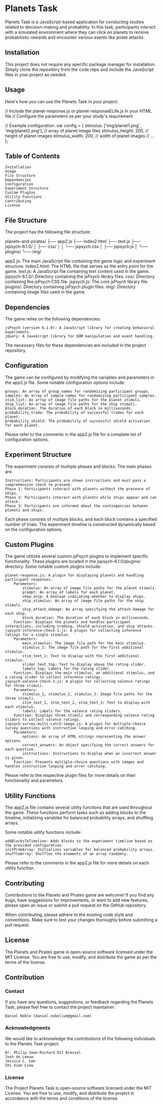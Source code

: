 # Planets Task

Planets Task is a JavaScript-based application for conducting studies related to decision-making and probability. In this task, participants interact with a simulated environment where they can click on planets to receive probabilistic rewards and encounter various events like pirate attacks.

## Installation

This project does not require any specific package manager for installation. Simply clone the repository from the code repo and include the JavaScript files in your project as needed.

## Usage

Here's how you can use the Planets Task in your project:

// Include the planet-response.js or planet-responseELife.js in your HTML file
// Configure the parameters as per your study's requirement

// Example configuration:
var config = {
stimulus: ['img/planet1.png', 'img/planet2.png'], // array of planet image files
stimulus_height: 200, // height of planet images
stimulus_width: 200, // width of planet images
// ...  
};

## Table of Contents

    Installation
    Usage
    File Structure
    Dependencies
    Configuration
    Experiment Structure
    Custom Plugins
    Utility Functions
    Contributing
    License

## File Structure

The project has the following file structure:

planets-and-pirates/
├── app2.js
├── index2.html
├── text.js
├── jspsych-6.1.0/
│   ├── css/
│   │   └── jspsych.css
│   ├── jspsych.js
│   └── plugins/
└── img/

app2.js: The main JavaScript file containing the game logic and experiment structure.
index2.html: The HTML file that serves as the entry point for the game.
text.js: A JavaScript file containing text content used in the game.
jspsych-6.1.0/: Directory containing the jsPsych library files.
    css/: Directory containing the jsPsych CSS file.
    jspsych.js: The core jsPsych library file.
    plugins/: Directory containing jsPsych plugin files.
img/: Directory containing image files used in the game.

## Dependencies

The game relies on the following dependencies:

    jsPsych (version 6.1.0): A JavaScript library for creating behavioral experiments.
    jQuery: A JavaScript library for DOM manipulation and event handling.

The necessary files for these dependencies are included in the project repository.

## Configuration

The game can be configured by modifying the variables and parameters in the app2.js file. Some notable configuration options include:

    groups: An array of group names for randomizing participant groups.
    samples: An array of sample names for randomizing participant samples.
    stim_list: An array of image file paths for the planet stimuli.
    ship_list: An array of image file paths for the ship stimuli.
    block_duration: The duration of each block in milliseconds.
    probability_trade: The probability of successful trades for each planet.
    probability_shield: The probability of successful shield activation for each planet.

Please refer to the comments in the app2.js file for a complete list of configuration options.

## Experiment Structure

The experiment consists of multiple phases and blocks. The main phases are:

    Instructions: Participants are shown instructions and must pass a comprehension check to proceed.
    Phase 1: Participants interact with planets without the presence of ships.
    Phase 2: Participants interact with planets while ships appear and can attack.
    Phase 3: Participants are informed about the contingencies between planets and ships.

Each phase consists of multiple blocks, and each block contains a specified number of trials. The experiment timeline is constructed dynamically based on the configuration options.

## Custom Plugins

The game utilizes several custom jsPsych plugins to implement specific functionality. These plugins are located in the jspsych-6.1.0/plugins/ directory. Some notable custom plugins include:

    planet-response.js: A plugin for displaying planets and handling participant responses.
        Parameters:
            stimulus: An array of image file paths for the planet stimuli.
            prompt: An array of labels for each planet.
            show_ship: A boolean indicating whether to display ships.
            ship_stimulus: An array of image file paths for the ship stimuli.
            ship_attack_damage: An array specifying the attack damage for each ship.
            block_duration: The duration of each block in milliseconds.
        Function: Displays the planets and handles participant interactions, including trading, shield activation, and ship attacks.
    jspsych-inference-check-1.js: A plugin for collecting inference ratings for a single stimulus.
        Parameters:
            main_stimulus: The image file path for the main stimulus.
            stimulus_1: The image file path for the first additional stimulus.
            stim_text_1: Text to display with the first additional stimulus.
            slider_text_top: Text to display above the rating slider.
            labels_top: Labels for the rating slider.
        Function: Displays the main stimulus, an additional stimulus, and a rating slider to collect inference ratings.
    jspsych-valence-check-3.js: A plugin for collecting valence ratings for three stimuli.
        Parameters:
            stimulus_1, stimulus_2, stimulus_3: Image file paths for the three stimuli.
            stim_text_1, stim_text_2, stim_text_3: Text to display with each stimulus.
            labels: Labels for the valence rating sliders.
        Function: Displays three stimuli and corresponding valence rating sliders to collect valence ratings.
    jspsych-survey-multi-catch-image.js: A plugin for multiple-choice survey questions with instruction looping and error catching.
        Parameters:
            options: An array of HTML strings representing the answer options.
            correct_answers: An object specifying the correct answers for each question.
            instructions: Instructions to display when an incorrect answer is given.
        Function: Presents multiple-choice questions with images and handles instruction looping and error catching.

Please refer to the respective plugin files for more details on their functionality and parameters.

## Utility Functions

The app2.js file contains several utility functions that are used throughout the game. These functions perform tasks such as adding blocks to the timeline, initializing variables for balanced probability arrays, and shuffling arrays.

Some notable utility functions include:

    addBlocksToTimeline: Adds blocks to the experiment timeline based on the provided configuration.
    initProbArray: Initializes variables for balanced probability arrays.
    shuffleArray: Shuffles the elements of an array randomly.

Please refer to the comments in the app2.js file for more details on each utility function.

## Contributing

Contributions to the Planets and Pirates game are welcome! If you find any bugs, have suggestions for improvements, or want to add new features, please open an issue or submit a pull request on the GitHub repository.

When contributing, please adhere to the existing code style and conventions. Make sure to test your changes thoroughly before submitting a pull request.

## License

The Planets and Pirates game is open-source software licensed under the MIT License. You are free to use, modify, and distribute the game as per the terms of the license.

## Contribution

### Contact

If you have any questions, suggestions, or feedback regarding the Planets Task, please feel free to contact the project maintainer:

    Daniel Noble (daniel.nobelium@gmail.com)

### Acknowledgments

We would like to acknowledge the contributions of the following individuals to the Planets Task project:

    Dr. Philip Jean-Richard Dit Bressel
    Josh de Leeuw
    Jessica C. Lee
    Shi Xian Liew

### License

The Project Planets Task is open-source software licensed under the MIT License. You are free to use, modify, and distribute the project in accordance with the terms and conditions of the license.